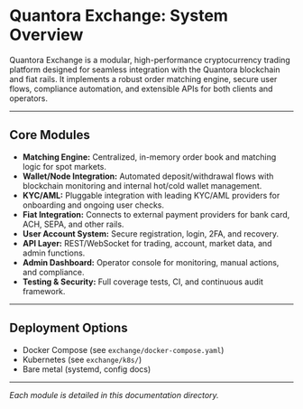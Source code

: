 # Quantora Exchange: System Overview

Quantora Exchange is a modular, high-performance cryptocurrency trading platform designed for seamless integration with the Quantora blockchain and fiat rails. It implements a robust order matching engine, secure user flows, compliance automation, and extensible APIs for both clients and operators.

---

## Core Modules

- **Matching Engine:** Centralized, in-memory order book and matching logic for spot markets.
- **Wallet/Node Integration:** Automated deposit/withdrawal flows with blockchain monitoring and internal hot/cold wallet management.
- **KYC/AML:** Pluggable integration with leading KYC/AML providers for onboarding and ongoing user checks.
- **Fiat Integration:** Connects to external payment providers for bank card, ACH, SEPA, and other rails.
- **User Account System:** Secure registration, login, 2FA, and recovery.
- **API Layer:** REST/WebSocket for trading, account, market data, and admin functions.
- **Admin Dashboard:** Operator console for monitoring, manual actions, and compliance.
- **Testing & Security:** Full coverage tests, CI, and continuous audit framework.

---

## Deployment Options

- Docker Compose (see `exchange/docker-compose.yaml`)
- Kubernetes (see `exchange/k8s/`)
- Bare metal (systemd, config docs)

---

*Each module is detailed in this documentation directory.*